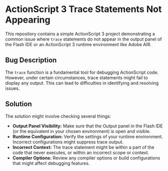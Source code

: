 # ActionScript 3 Trace Statements Not Appearing

This repository contains a simple ActionScript 3 project demonstrating a common issue where `trace` statements do not appear in the output panel of the Flash IDE or an ActionScript 3 runtime environment like Adobe AIR.

## Bug Description

The `trace` function is a fundamental tool for debugging ActionScript code.  However, under certain circumstances, trace statements might fail to display any output. This can lead to difficulties in identifying and resolving issues.

## Solution

The solution might involve checking several things:

* **Output Panel Visibility:** Make sure that the Output panel in the Flash IDE (or the equivalent in your chosen environment) is open and visible. 
* **Runtime Configuration:** Verify the settings of your runtime environment. Incorrect configurations might suppress trace output.
* **Incorrect Context:** The trace statement might be within a part of the code that never executes, or within an incorrect scope or context.
* **Compiler Options:** Review any compiler options or build configurations that might affect debugging features.